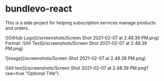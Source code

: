 # bundlevo-react

This is a side project for helping subscription services manage products and orders.

![GitHub Logo](/screenshots/Screen Shot 2021-02-07 at 2.48.39 PM.png)
Format: ![Alt Text](/screenshots/Screen Shot 2021-02-07 at 2.48.39 PM.png)

![image](/screenshots/Screen Shot 2021-02-07 at 2.48.39 PM.png)

![Alt text](/screenshots/Screen Shot 2021-02-07 at 2.48.39 PM.png?raw=true "Optional Title")

